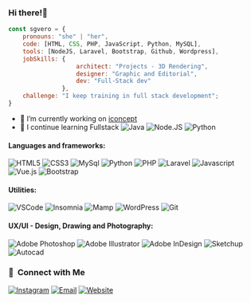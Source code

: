 ### Hi there!👋


```javascript
const sgvero = {
    pronouns: "she" | "her",
    code: [HTML, CSS, PHP, JavaScript, Python, MySQL],
    tools: [NodeJS, Laravel, Bootstrap, Github, Wordpress],
    jobSkills: {
                   architect: "Projects - 3D Rendering",
                   designer: "Graphic and Editorial",
                   dev: "Full-Stack dev"
               },
    challenge: "I keep training in full stack development";
}
```
- 🔭 I’m currently working on [iconcept](https://iconcept.com.ar)
- 🌱 I continue learning Fullstack ![Java](https://img.shields.io/badge/-Java-6EBF20?style=flat&logo=java&logoColor=white) ![Node.JS](https://img.shields.io/badge/-NodeJS-E34F26?style=flat&logo=node.js&logoColor=white) ![Python](https://img.shields.io/badge/-Python-833EF2?style=flat&logo=python&logoColor=white)

#### Languages and frameworks:
![HTML5](https://img.shields.io/badge/-HTML5-E34F26?style=flat&logo=html5&logoColor=white)
![CSS3](https://img.shields.io/badge/-CSS3-1572B6?style=flat&logo=css3)
![MySql](http://img.shields.io/badge/-MySql-51CBF2?style=flat&logo=mysql&logoColor=white)
![Python](https://img.shields.io/badge/-Python-6EBF20?style=flat&logo=python&logoColor=white)
![PHP](https://img.shields.io/badge/-PHP-EDD222?style=flat&logo=php&logoColor=white)
![Laravel](https://img.shields.io/badge/-Laravel-EDD222?style=flat&logo=laravel&logoColor=white)
![Javascript](https://img.shields.io/badge/-JavaScript-EDD222?style=flat&logo=javascript&logoColor=white)
![Vue.js](https://img.shields.io/badge/VueJS-F05032?style=flat&logo=vue.js&logoColor=white)
![Bootstrap](https://img.shields.io/badge/Bootstrap-%23563D7C.svg?style=flat&logo=bootstrap&logoColor=white)

#### Utilities:
![VSCode](https://img.shields.io/badge/-VSCode-007ACC?style=flat&logo=visual-studio-code&logoColor=white)
![Insomnia](https://img.shields.io/badge/Postman-FF6C37?style=flat&logo=Postman&logoColor=white)
![Mamp](http://img.shields.io/badge/-Mamp-FF9A00?style=flat&logo=mamp&logoColor=white)
![WordPress](https://img.shields.io/badge/-WordPress-21759B?style=flat?style=flat&logo=WordPress&logoColor=FFFFFF&label=)
![Git](https://img.shields.io/badge/-Git-F05032?style=flat&logo=git&logoColor=white)

#### UX/UI - Design, Drawing and Photography:
![Adobe Photoshop](https://img.shields.io/badge/-Photoshop-31A8FF?style=flat&logo=adobe-photoshop&logoColor=white)
![Adobe Illustrator](https://img.shields.io/badge/-Illustrator-FF9A00?style=flat&logo=adobe-illustrator&logoColor=white)
![Adobe InDesign](https://img.shields.io/badge/-InDesign-FF4097?style=flat&logo=adobe-indesignr&logoColor=white)
![Sketchup](https://img.shields.io/badge/-Sketchup-F05032?style=flat&logo=sketchup&logoColor=white)
![Autocad](https://img.shields.io/badge/-Autocad-005F9E?style=flat&logo=Autodesk&logoColor=FFFFFF&label=)

<!--
- 💻 &nbsp;
  ![HTML5](https://img.shields.io/badge/-HTML5-333333?style=flat&logo=HTML5)
  ![CSS](https://img.shields.io/badge/-CSS-333333?style=flat&logo=CSS3&logoColor=1572B6)
  ![JavaScript](https://img.shields.io/badge/-JavaScript-333333?style=flat&logo=javascript)
  ![Bootstrap](https://img.shields.io/badge/-Bootstrap-333333?style=flat&logo=bootstrap&logoColor=563D7C)
  ![MySQL](https://img.shields.io/badge/-MySQL-333333?style=flat&logo=mysql)
  ![Python](https://img.shields.io/badge/-Python-333333?style=flat&logo=python)
- 🔧 &nbsp;
  ![Visual Studio Code](https://img.shields.io/badge/-Visual%20Studio%20Code-333333?style=flat&logo=visual-studio-code&logoColor=007ACC)
  ![Netbeans](https://img.shields.io/badge/-Netbeans-333333?style=flat&logo=netbeans-ide&logoColor=4CC85A)
  ![Eclipse](https://img.shields.io/badge/-Eclipse-333333?style=flat&logo=eclipse-ide&logoColor=2C2255)
- 🎨 &nbsp;
  ![Illustrator](https://img.shields.io/badge/-Illustrator-333333?style=flat&logo=adobe-illustrator)
  ![Photoshop](https://img.shields.io/badge/-Photoshop-333333?style=flat&logo=adobe-photoshop)
  ![InDesign](https://img.shields.io/badge/-InDesign-333333?style=flat&logo=adobe-indesign)
  ![Autocad](https://img.shields.io/badge/-Autocad-333333?style=flat&logo=autodesk-autocad)
  ![Sketchup](https://img.shields.io/badge/-Sketchup-333333?style=flat&logo=tribble-sketchup)
  ![V-Ray](https://img.shields.io/badge/-VRay-333333?style=flat&logo=chaos-vray)
-->  
<h3>📱 &nbsp;Connect with Me </h3>
<a href="https://www.instagram.com/sgvero.ic/"><img alt="Instagram" src="https://img.shields.io/badge/Instagram-@sgvero.ic__-maroon?style=flat&logo=instagram"></a>
<a href="mailto:sgvero.box@gmail.com"><img alt="Email" src="https://img.shields.io/badge/Email-sgvero.box@gmail.com-1190C2?style=flat&logo=gmail"></a>
<a href="https://sgvero.mscode.net.ar/"><img alt="Website" src="https://img.shields.io/badge/Website-sgvero.mscode.net.ar-6B28C6?style=flat&logo=google-chrome"></a>

<!--
**sgvcode/sgvcode** is a ✨ _special_ ✨ repository because its `README.md` (this file) appears on your GitHub profile.

![sgvcode's GitHub stats](https://github-readme-stats.vercel.app/api?username=sgvcode&show_icons=true&theme=transparent)

Here are some ideas to get you started:

- 🔭 I’m currently working on ...
- 🌱 I’m currently learning ...
- 👯 I’m looking to collaborate on ...
- 🤔 I’m looking for help with ...
- 💬 Ask me about ...
- 📫 How to reach me: ...
- 😄 Pronouns: ...
- ⚡ Fun fact: ...
-->
